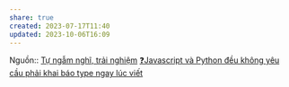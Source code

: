 ```yaml
---
share: true
created: 2023-07-17T11:40
updated: 2023-10-06T16:09
---
```

Nguồn:: [Tự ngẫm nghĩ, trải nghiệm](../%CE%9E%20Ngu%E1%BB%93n/T%E1%BB%B1%20ng%E1%BA%ABm%20ngh%C4%A9,%20tr%E1%BA%A3i%20nghi%E1%BB%87m.md)
[❓Javascript và Python đều không yêu cầu phải khai báo type ngay lúc viết](../Khoa%20h%E1%BB%8Dc%20m%C3%A1y%20t%C3%ADnh/L%E1%BB%8Bch%20s%E1%BB%AD%20ph%C3%A1t%20tri%E1%BB%83n%20v%C3%A0%20tri%E1%BA%BFt%20l%C3%BD%20ng%C3%B4n%20ng%E1%BB%AF/%E2%9D%93Javascript%20v%C3%A0%20Python%20%C4%91%E1%BB%81u%20kh%C3%B4ng%20y%C3%AAu%20c%E1%BA%A7u%20ph%E1%BA%A3i%20khai%20b%C3%A1o%20type%20ngay%20l%C3%BAc%20vi%E1%BA%BFt.md)
